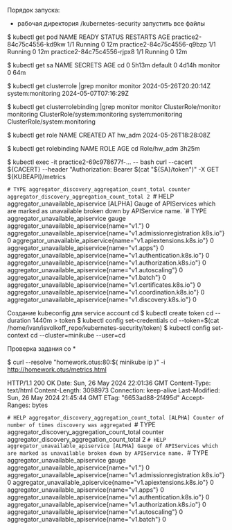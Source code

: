 Порядок запуска:

- рабочая директория /kubernetes-security
запустить все файлы

$ kubectl get pod
NAME                         READY   STATUS    RESTARTS   AGE
practice2-84c75c4556-kd9kw   1/1     Running   0          12m
practice2-84c75c4556-q9bzp   1/1     Running   0          12m
practice2-84c75c4556-rjpx8   1/1     Running   0          12m

$ kubectl get sa
NAME      SECRETS   AGE
cd        0         5h13m
default   0         4d14h
monitor   0         64m

$ kubectl get clusterrole |grep monitor
monitor                                                                2024-05-26T20:20:14Z
system:monitoring                                                      2024-05-07T07:16:29Z

$ kubectl get clusterrolebinding |grep monitor
monitor                                                         ClusterRole/monitor
monitoring                                                      ClusterRole/system:monitoring
system:monitoring                                               ClusterRole/system:monitoring

$ kubectl get role
NAME     CREATED AT
hw_adm   2024-05-26T18:28:08Z

$ kubectl get rolebinding
NAME   ROLE          AGE
cd     Role/hw_adm   3h25m

$ kubectl exec -it practice2-69c978677f-... -- bash
curl --cacert ${CACERT} --header "Authorization: Bearer $(cat "${SA}/token")" -X  GET ${KUBEAPI}/metrics

`# TYPE aggregator_discovery_aggregation_count_total counter
aggregator_discovery_aggregation_count_total 2
`# HELP aggregator_unavailable_apiservice [ALPHA] Gauge of APIServices which are marked as unavailable broken down by APIService name.
`# TYPE aggregator_unavailable_apiservice gauge
aggregator_unavailable_apiservice{name="v1."} 0
aggregator_unavailable_apiservice{name="v1.admissionregistration.k8s.io"} 0
aggregator_unavailable_apiservice{name="v1.apiextensions.k8s.io"} 0
aggregator_unavailable_apiservice{name="v1.apps"} 0
aggregator_unavailable_apiservice{name="v1.authentication.k8s.io"} 0
aggregator_unavailable_apiservice{name="v1.authorization.k8s.io"} 0
aggregator_unavailable_apiservice{name="v1.autoscaling"} 0
aggregator_unavailable_apiservice{name="v1.batch"} 0
aggregator_unavailable_apiservice{name="v1.certificates.k8s.io"} 0
aggregator_unavailable_apiservice{name="v1.coordination.k8s.io"} 0
aggregator_unavailable_apiservice{name="v1.discovery.k8s.io"} 0


Создание kubeconfig для service account cd
$ kubectl create token cd --duration 1440m > token
$ kubectl config set-credentials cd --token=$(cat /home/ivan/isvolkoff_repo/kubernetes-security/token)
$ kubectl config set-context cd --cluster=minikube --user=cd


Проверка задания со *

$ curl --resolve "homework.otus:80:$( minikube ip )" -i http://homework.otus/metrics.html

HTTP/1.1 200 OK
Date: Sun, 26 May 2024 22:01:36 GMT
Content-Type: text/html
Content-Length: 3098973
Connection: keep-alive
Last-Modified: Sun, 26 May 2024 21:45:44 GMT
ETag: "6653ad88-2f495d"
Accept-Ranges: bytes

`# HELP aggregator_discovery_aggregation_count_total [ALPHA] Counter of number of times discovery was aggregated
`# TYPE aggregator_discovery_aggregation_count_total counter
aggregator_discovery_aggregation_count_total 2
`# HELP aggregator_unavailable_apiservice [ALPHA] Gauge of APIServices which are marked as unavailable broken down by APIService name.
`# TYPE aggregator_unavailable_apiservice gauge
aggregator_unavailable_apiservice{name="v1."} 0
aggregator_unavailable_apiservice{name="v1.admissionregistration.k8s.io"} 0
aggregator_unavailable_apiservice{name="v1.apiextensions.k8s.io"} 0
aggregator_unavailable_apiservice{name="v1.apps"} 0
aggregator_unavailable_apiservice{name="v1.authentication.k8s.io"} 0
aggregator_unavailable_apiservice{name="v1.authorization.k8s.io"} 0
aggregator_unavailable_apiservice{name="v1.autoscaling"} 0
aggregator_unavailable_apiservice{name="v1.batch"} 0
